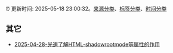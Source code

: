 :alarm_clock: 更新时间: 2025-05-18 23:00:32。[来源分类](../README.md)、[标签分类](../TAGS.md)、[时间分类](../TIMELINE.md)

## 其它




- [2025-04-28-光速了解HTML-shadowrootmode等属性的作用](https://www.zhangxinxu.com/wordpress/2025/04/html-shadowrootmode-shadowrootserializable/) 